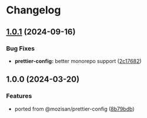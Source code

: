 # Changelog

## [1.0.1](https://github.com/touchspot/prettier-config/compare/v1.0.0...v1.0.1) (2024-09-16)


### Bug Fixes

* **prettier-config:** better monorepo support ([2c17682](https://github.com/touchspot/prettier-config/commit/2c17682ff38c57cfbb469cb6f2dd044f2dc245b2))

## 1.0.0 (2024-03-20)

### Features

-   ported from @mozisan/prettier-config ([8b79bdb](https://github.com/touchspot/prettier-config/commit/8b79bdb7b4bc11031e6ccc8d8a80e87da4cad138))
